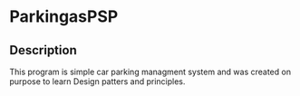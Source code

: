 # ParkingasPSP
## Description
This program is simple car parking managment system and was created on purpose to learn Design patters and principles. 
